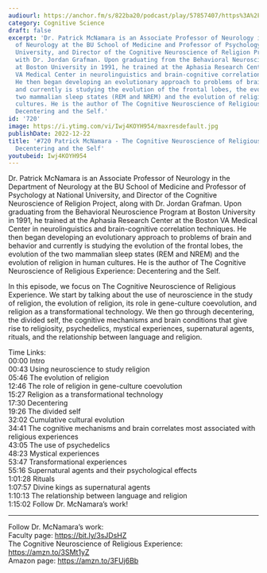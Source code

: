 ```yaml
---
audiourl: https://anchor.fm/s/822ba20/podcast/play/57857407/https%3A%2F%2Fd3ctxlq1ktw2nl.cloudfront.net%2Fstaging%2F2022-8-20%2F8590e256-713f-dd22-411b-b2bfdf5b3a16.m4a
category: Cognitive Science
draft: false
excerpt: 'Dr. Patrick McNamara is an Associate Professor of Neurology in the Department
  of Neurology at the BU School of Medicine and Professor of Psychology at National
  University, and Director of the Cognitive Neuroscience of Religion Project, along
  with Dr. Jordan Grafman. Upon graduating from the Behavioral Neuroscience Program
  at Boston University in 1991, he trained at the Aphasia Research Center at the Boston
  VA Medical Center in neurolinguistics and brain-cognitive correlation techniques.
  He then began developing an evolutionary approach to problems of brain and behavior
  and currently is studying the evolution of the frontal lobes, the evolution of the
  two mammalian sleep states (REM and NREM) and the evolution of religion in human
  cultures. He is the author of The Cognitive Neuroscience of Religious Experience:
  Decentering and the Self.'
id: '720'
image: https://i.ytimg.com/vi/Iwj4KOYH954/maxresdefault.jpg
publishDate: 2022-12-22
title: '#720 Patrick McNamara - The Cognitive Neuroscience of Religious Experience:
  Decentering and the Self'
youtubeid: Iwj4KOYH954
---
```

<div class="timelinks">

Dr. Patrick McNamara is an Associate Professor of Neurology in the Department of Neurology at the BU School of Medicine and Professor of Psychology at National University, and Director of the Cognitive Neuroscience of Religion Project, along with Dr. Jordan Grafman. Upon graduating from the Behavioral Neuroscience Program at Boston University in 1991, he trained at the Aphasia Research Center at the Boston VA Medical Center in neurolinguistics and brain-cognitive correlation techniques. He then began developing an evolutionary approach to problems of brain and behavior and currently is studying the evolution of the frontal lobes, the evolution of the two mammalian sleep states (REM and NREM) and the evolution of religion in human cultures. He is the author of The Cognitive Neuroscience of Religious Experience: Decentering and the Self.

In this episode, we focus on The Cognitive Neuroscience of Religious Experience. We start by talking about the use of neuroscience in the study of religion, the evolution of religion, its role in gene-culture coevolution, and religion as a transformational technology. We then go through decentering, the divided self, the cognitive mechanisms and brain conditions that give rise to religiosity, psychedelics, mystical experiences, supernatural agents, rituals, and the relationship between language and religion.

Time Links:  
<time>00:00</time> Intro  
<time>00:43</time> Using neuroscience to study religion  
<time>05:46</time> The evolution of religion  
<time>12:46</time> The role of religion in gene-culture coevolution  
<time>15:27</time> Religion as a transformational technology  
<time>17:30</time> Decentering  
<time>19:26</time> The divided self  
<time>32:02</time> Cumulative cultural evolution  
<time>34:41</time> The cognitive mechanisms and brain correlates most associated with religious experiences  
<time>43:05</time> The use of psychedelics  
<time>48:23</time> Mystical experiences  
<time>53:47</time> Transformational experiences  
<time>55:16</time> Supernatural agents and their psychological effects  
<time>1:01:28</time> Rituals  
<time>1:07:57</time> Divine kings as supernatural agents  
<time>1:10:13</time> The relationship between language and religion  
<time>1:15:02</time> Follow Dr. McNamara’s work!

---

Follow Dr. McNamara’s work:  
Faculty page: https://bit.ly/3sJDsHZ  
The Cognitive Neuroscience of Religious Experience: https://amzn.to/3SMt1yZ  
Amazon page: https://amzn.to/3FUj6Bb
</div>


